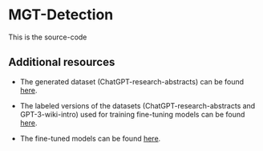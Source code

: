 # MGT-Detection

This is the source-code 


## Additional resources
- The generated dataset (ChatGPT-research-abstracts) can be found [here](https://huggingface.co/datasets/NicolaiSivesind/ChatGPT-Research-Abstracts).


- The labeled versions of the datasets (ChatGPT-research-abstracts and GPT-3-wiki-intro) used for training fine-tuning models can be found [here](https://huggingface.co/datasets/NicolaiSivesind/human-vs-machine).

- The fine-tuned models can be found [here](https://huggingface.co/andreas122001/roberta-academic-detector).
